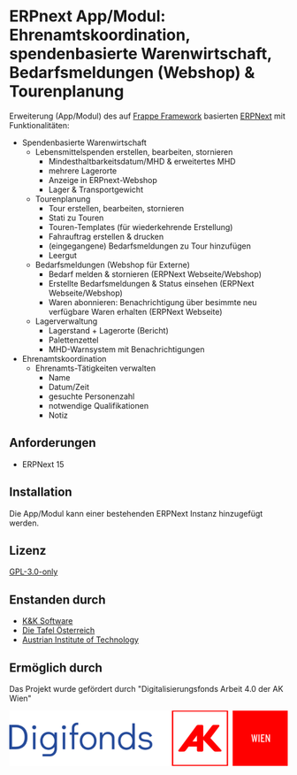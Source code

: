 # ERPnext App/Modul: Ehrenamtskoordination, spendenbasierte Warenwirtschaft, Bedarfsmeldungen (Webshop) & Tourenplanung

Erweiterung (App/Modul) des auf [Frappe Framework](https://frappeframework.com/) basierten [ERPNext](https://erpnext.com/) mit Funktionalitäten:


* Spendenbasierte Warenwirtschaft
  * Lebensmittelspenden erstellen, bearbeiten, stornieren 
    * Mindesthaltbarkeitsdatum/MHD & erweitertes MHD
	* mehrere Lagerorte
	* Anzeige in ERPnext-Webshop
	* Lager & Transportgewicht
  * Tourenplanung 
    * Tour erstellen, bearbeiten, stornieren
	* Stati zu Touren
    * Touren-Templates (für wiederkehrende Erstellung)
    * Fahrauftrag erstellen & drucken 
    * (eingegangene) Bedarfsmeldungen zu Tour hinzufügen
	* Leergut
  * Bedarfsmeldungen (Webshop für Externe)
    * Bedarf melden & stornieren (ERPNext Webseite/Webshop)
    * Erstellte Bedarfsmeldungen & Status einsehen (ERPNext Webseite/Webshop)
    * Waren abonnieren: Benachrichtigung über besimmte neu verfügbare Waren erhalten (ERPNext Webseite)
  * Lagerverwaltung 
    * Lagerstand + Lagerorte (Bericht)
	* Palettenzettel
	* MHD-Warnsystem mit Benachrichtigungen
* Ehrenamtskoordination
  * Ehrenamts-Tätigkeiten verwalten
    * Name
	* Datum/Zeit
	* gesuchte Personenzahl
	* notwendige Qualifikationen
	* Notiz

## Anforderungen

* ERPNext 15

## Installation

Die App/Modul kann einer bestehenden ERPNext Instanz hinzugefügt werden.

## Lizenz

[GPL-3.0-only](https://www.gnu.org/licenses/gpl-3.0.en.html)

## Enstanden durch

* [K&K Software](https://www.kk-software.de/)
* [Die Tafel Österreich](https://tafel-oesterreich.at/)
* [Austrian Institute of Technology](https://www.ait.ac.at/)

## Ermöglich durch

Das Projekt wurde gefördert durch "Digitalisierungsfonds Arbeit 4.0 der AK Wien"

![AK Wien: Kammer für Arbeiter und Angestellte für Wien](digifonds_gefoerdert_durch.png)